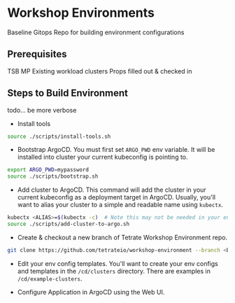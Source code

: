 # Workshop Environments
Baseline Gitops Repo for building environment configurations

## Prerequisites
TSB MP
Existing workload clusters
Props filled out & checked in

## Steps to Build Environment
todo... be more verbose

- Install tools
```bash
source ./scripts/install-tools.sh
```

- Bootstrap ArgoCD.  You must first set `ARGO_PWD` env variable.  It will be installed into cluster your current kubeconfig is pointing to.
```bash
export ARGO_PWD=mypassword
source ./scripts/bootstrap.sh
```

- Add cluster to ArgoCD.  This command will add the cluster in your current kubeconfig as a deployment target in ArgoCD.  Usually, you'll want to alias your cluster to a simple and readable name using `kubectx`.
```bash
kubectx <ALIAS>=$(kubectx -c)  # Note this may not be needed in your env
source ./scripts/add-cluster-to-argo.sh
```

- Create & checkout a new branch of Tetrate Workshop Environment repo.  
```bash
git clone https://github.com/tetrateio/workshop-environment --branch <BRANCH_NAME>
```

- Edit your env config templates.  You'll want to create your env configs and templates in the `/cd/clusters` directory.  There are examples in `/cd/example-clusters`.

- Configure Application in ArgoCD using the Web UI.